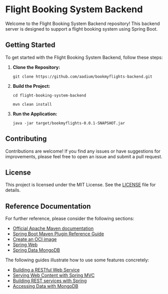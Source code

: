 # Flight Booking System Backend

Welcome to the Flight Booking System Backend repository! This backend server is designed to support a flight booking system using Spring Boot.

## Getting Started

To get started with the Flight Booking System Backend, follow these steps:

1. **Clone the Repository:**
    <p><code>git clone https://github.com/aadium/bookmyflights-backend.git</code></p>
2. **Build the Project:**
    <p><code>cd flight-booking-system-backend</code></p>
    <p><code>mvn clean install</code></p>
3. **Run the Application:**
    <p><code>java -jar target/bookmyflights-0.0.1-SNAPSHOT.jar</code></p>

## Contributing

Contributions are welcome! If you find any issues or have suggestions for improvements, please feel free to open an issue and submit a pull request.

## License

This project is licensed under the MIT License. See the [LICENSE](LICENSE) file for details.

## Reference Documentation

For further reference, please consider the following sections:
- [Official Apache Maven documentation](https://maven.apache.org/guides/index.html)
- [Spring Boot Maven Plugin Reference Guide](https://docs.spring.io/spring-boot/docs/3.2.1/maven-plugin/reference/html/)
- [Create an OCI image](https://docs.spring.io/spring-boot/docs/3.2.1/maven-plugin/reference/html/#build-image)
- [Spring Web](https://docs.spring.io/spring-boot/docs/3.2.1/reference/htmlsingle/index.html#web)
- [Spring Data MongoDB](https://docs.spring.io/spring-boot/docs/3.2.1/reference/htmlsingle/index.html#data.nosql.mongodb)

The following guides illustrate how to use some features concretely:
- [Building a RESTful Web Service](https://spring.io/guides/gs/rest-service/)
- [Serving Web Content with Spring MVC](https://spring.io/guides/gs/serving-web-content/)
- [Building REST services with Spring](https://spring.io/guides/tutorials/rest/)
- [Accessing Data with MongoDB](https://spring.io/guides/gs/accessing-data-mongodb/)
